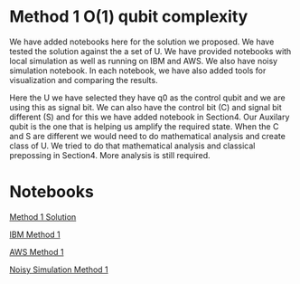 # Method 1 O(1) qubit complexity

We have added notebooks here for the solution we proposed. We have tested the solution against the a set of U. We have provided notebooks with local simulation as well as running on IBM and AWS. We also have noisy simulation notebook. In each notebook, we have also added tools for visualization and comparing the results.

Here the U we have selected they have q0 as the control qubit and we are using this as signal bit.
We can also have the control bit (C) and signal bit different (S) and for this we have added notebook in Section4. Our Auxilary qubit is the one that is helping us amplify the required state. When the C and S are different we would need to do mathematical analysis and create class of U. We tried to do that mathematical analysis and classical prepossing in Section4. More analysis is still required.


# Notebooks
[Method 1 Solution](Quantum_Evolution_with_Measurement_and_Reset_Method-1%20.ipynb)

[IBM Method 1](Quantum_Evolution_with_Measurement_and_Reset_[IBM]_Method_1.ipynb)

[AWS Method 1](QunatumEvolution_AWS.ipynb)

[Noisy Simulation Method 1](Quantum_Evolution_with_Measurement_and_Reset_[Noise]_Method_1.ipynb)

